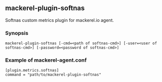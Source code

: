 ## mackerel-plugin-softnas
Softnas custom metrics plugin for mackerel.io agent.

### Synopsis
`mackerel-plugin-softnas [-cmd=<path of softnas-cmd>] [-user=<user of softnas-cmd>] [-password=<password of softnas-cmd>]`

### Example of mackerel-agent.conf
`[plugin.metrics.softnas]`  
`command = "path/to/mackerel-plugin-softnas"`
